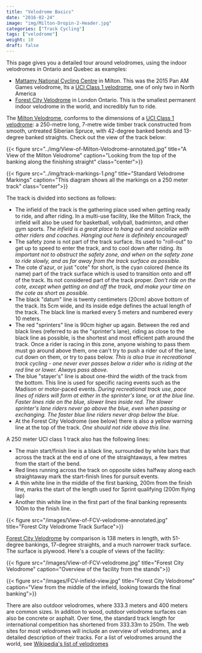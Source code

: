 ```yaml
---
title: "Velodrome Basics"
date: "2016-02-24"
image: "img/Milton-Dropin-2-Header.jpg"
categories: ["Track Cycling"]
tags: ["velodrome"]
weight: 10
draft: false
---
```


This page gives you a detailed tour around velodromes, using the indoor velodromes in Ontario and Quebec as examples:
<!--more-->

* [Mattamy National Cycling Centre](http://www.mattamynationalcyclingcentre.ca/) in Milton. This was the 2015 Pan AM Games velodrome, Its a [UCI Class 1 velodrome](http://www.uci.ch/track/news/article/what-you-should-know-about-velodromes/), one of only two in North America 
* [Forest City Velodrome](https://www.forestcityvelodrome.ca/) in London Ontario. This is the smallest permanent indoor velodrome in the world, and incredibly fun to ride.

The [Milton Velodrome](http://www.mattamynationalcyclingcentre.ca/en/the-centre/Cycling-Track.asp), conforms to the dimensions of a [UCI Class 1 velodrome](http://www.uci.ch/track/news/article/what-you-should-know-about-velodromes/): a 250-metre long, 7-metre wide timber track constructed from smooth, untreated Siberian Spruce, with 42-degree banked bends and 13-degree banked straights. Check out the view of the track below:

{{< figure src="../img/View-of-Milton-Velodrome-annotated.jpg" title="A View of the Milton Velodrome" caption="Looking from the top of the banking along the finishing straight" class="center">}}

{{< figure src="../img/track-markings-1.png" title="Standard Velodrome Markings" caption="This diagram shows all the markings on a 250 meter track" class="center">}}

The track is divided into sections as follows:

* The infield of the track is the gathering place used when getting ready to ride, and after riding. In a multi-use facility, like the Milton Track, the infield will also be used for basketball, vollyball, badminton, and other gym sports. _The infield is a great place to hang out and socialize with other riders and coaches. Hanging out here is definitely encouraged!_
* The safety zone is not part of the track surface. Its used to "roll-out" to get up to speed to enter the track, and to cool down after riding. _Its important not to obstruct the safety zone, and when on the safety zone to ride slowly, and as far away from the track surface as possible._
* The cote d'azur, or just "cote" for short, is the cyan colored (hence its name) part of the track surface which is used to transition onto and off of the track. Its not considered part of the track proper. _Don't ride on the cote, except when getting on and off the track, and make your time on the cote as short as possible._
* The black "datum" line is twenty centimeters (20cm) above bottom of the track. Its 5cm wide, and its inside edge defines the actual length of the track. The black line is marked every 5 meters and numbered every 10 meters.
* The red "sprinters" line is 90cm higher up again. Between the red and black lines (referred to as the "sprinter's lane), riding as close to the black line as possible, is the shortest and most efficient path around the track. Once a rider is racing in this zone, anyone wishing to pass them must go around above them, one can't try to push a rider out of the lane, cut down on them, or try to pass below. _This is also true in recreational track cycling - one never ever passes below a rider who is riding at the red line or lower. Always pass above._
* The blue "stayer's" line is about one-third the width of the track from the bottom. This line is used for specific racing events such as the Madison or motor-paced events. _During recreational track use, pace lines of riders will form at either in the sprinter's lane, or at the blue line. Faster lines ride on the blue, slower lines inside red. The slower sprinter's lane riders never go above the blue, even when passing or exchanging. The faster blue line riders never drop below the blue._
* At the Forest City Velodrome (see below) there is also a yellow warning line at the top of the track. _One should not ride above this line._

A 250 meter UCI class 1 track also has the following lines:

* The main start/finish line is a black line, surrounded by white bars that across the track at the end of one of the straightaways, a few metres from the start of the bend. 
* Red lines running across the track on opposite sides halfway along each straightaway mark the start-finish lines for pursuit events.
* A thin white line in the middle of the first banking, 200m from the finish line, marks the start of the length used for Sprint qualifying (200m flying lap)
* Another thin white line in the first part of the final banking represents 100m to the finish line.

{{< figure src="/images/View-of-FCV-velodrome-annotated.jpg" title="Forest City Velodrome Track Surface">}}

[Forest City Velodrome](https://www.forestcityvelodrome.ca/) by comparison is 138 meters in length, with 51-degree bankings, 17-degree straights, and a much narrower track surface. The surface is plywood. Here's a couple of views of the facility:

{{< figure src="/images/View-of-FCV-velodrome.jpg" title="Forest City Velodrome" caption="Overview of the facility from the stands">}}

{{< figure src="/images/FCV-infield-view.jpg" title="Forest City Velodrome" caption="View from the middle of the infield, looking towards the final banking">}}

There are also outdoor velodromes, where 333.3 meters and 400 meters are common sizes. In addition to wood, outdoor velodrome surfaces can also be concrete or asphalt. Over time, the standard track length for international competition has shortened from 333.33m to 250m. The web sites for most velodromes will include an overview of velodromes, and a detailed description of their tracks. For a list of velodromes around the world, see [Wikipedia's list of velodromes](https://en.wikipedia.org/wiki/List_of_cycling_tracks_and_velodromes)